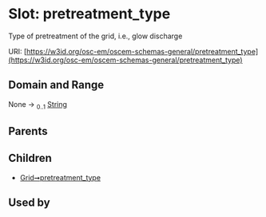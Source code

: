 
# Slot: pretreatment_type

Type of pretreatment of the grid, i.e., glow discharge

URI: [https://w3id.org/osc-em/oscem-schemas-general/pretreatment_type](https://w3id.org/osc-em/oscem-schemas-general/pretreatment_type)


## Domain and Range

None &#8594;  <sub>0..1</sub> [String](types/String.md)

## Parents


## Children

 *  [Grid➞pretreatment_type](Grid_pretreatment_type.md)

## Used by

